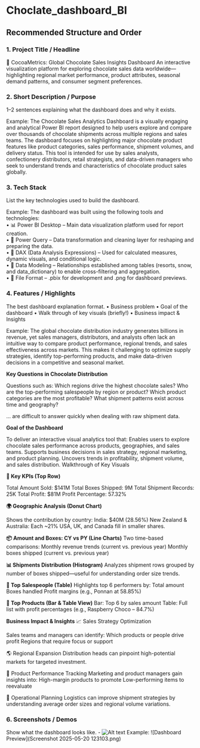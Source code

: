 # Choclate_dashboard_BI
## Recommended Structure and Order
### 1.	Project Title / Headline
🍫 CocoaMetrics: Global Chocolate Sales Insights Dashboard
An interactive visualization platform for exploring chocolate sales data worldwide—highlighting regional market performance, product attributes, seasonal demand patterns, and consumer segment preferences.

### 2.	Short Description / Purpose
1–2 sentences explaining what the dashboard does and why it exists.

Example: 
The Chocolate Sales Analytics Dashboard is a visually engaging and analytical Power BI report designed to help users explore and compare over thousands of chocolate shipments across multiple regions and sales teams. The dashboard focuses on highlighting major chocolate product features like product categories, sales performance, shipment volumes, and delivery status. This tool is intended for use by sales analysts, confectionery distributors, retail strategists, and data-driven managers who seek to understand trends and characteristics of chocolate product sales globally.

### 3.	Tech Stack
List the key technologies used to build the dashboard.

Example:
The dashboard was built using the following tools and technologies:<br>
•	📊 Power BI Desktop – Main data visualization platform used for report creation.<br>
•	📂 Power Query – Data transformation and cleaning layer for reshaping and preparing the data.<br>
•	🧠 DAX (Data Analysis Expressions) – Used for calculated measures, dynamic visuals, and conditional logic.<br>
•	📝 Data Modeling – Relationships established among tables (resorts, snow, and data_dictionary) to enable cross-filtering and aggregation.<br>
•	📁 File Format – .pbix for development and .png for dashboard previews.


### 4.	Features / Highlights
The best dashboard explanation format. 
•	Business problem
•	Goal of the dashboard
•	Walk through of key visuals (briefly!)
•	Business impact & Insights

Example:
The global chocolate distribution industry generates billions in revenue, yet sales managers, distributors, and analysts often lack an intuitive way to compare product performance, regional trends, and sales effectiveness across markets. This makes it challenging to optimize supply strategies, identify top-performing products, and make data-driven decisions in a competitive and seasonal market.


**Key Questions in Chocolate Distribution**

Questions such as:
Which regions drive the highest chocolate sales?
Who are the top-performing salespeople by region or product?
Which product categories are the most profitable?
What shipment patterns exist across time and geography?

… are difficult to answer quickly when dealing with raw shipment data.

**Goal of the Dashboard**

To deliver an interactive visual analytics tool that:
Enables users to explore chocolate sales performance across products, geographies, and sales teams.
Supports business decisions in sales strategy, regional marketing, and product planning.
Uncovers trends in profitability, shipment volume, and sales distribution.
Walkthrough of Key Visuals

**🔑 Key KPIs (Top Row)**

Total Amount Sold: $141M
Total Boxes Shipped: 9M
Total Shipment Records: 25K
Total Profit: $81M
Profit Percentage: 57.32%

**🌍 Geographic Analysis (Donut Chart)**

Shows the contribution by country:
India: $40M (28.56%)
New Zealand & Australia: Each ~21%
USA, UK, and Canada fill in smaller shares.

**📦 Amount and Boxes: CY vs PY (Line Charts)**
Two time-based comparisons:
Monthly revenue trends (current vs. previous year)
Monthly boxes shipped (current vs. previous year)

**📊 Shipments Distribution (Histogram)**
Analyzes shipment rows grouped by number of boxes shipped—useful for understanding order size trends.

**🥇 Top Salespeople (Table)**
Highlights top 6 performers by:
Total amount
Boxes handled
Profit margins (e.g., Ponnan at 58.85%)

**🍫 Top Products (Bar & Table View)**
Bar: Top 6 by sales amount
Table: Full list with profit percentages (e.g., Raspberry Choco – 84.7%)

**Business Impact & Insights**
📈 Sales Strategy Optimization

Sales teams and managers can identify:
Which products or people drive profit
Regions that require focus or support

🌎 Regional Expansion
Distribution heads can pinpoint high-potential markets for targeted investment.

🎯 Product Performance Tracking
Marketing and product managers gain insights into:
High-margin products to promote
Low-performing items to reevaluate

🚛 Operational Planning
Logistics can improve shipment strategies by understanding average order sizes and regional volume variations.

### 6.	Screenshots / Demos
Show what the dashboard looks like. - ![Alt text](https://github.com/username/repo/assets/image.png)
Example: ![Dashboard Preview](Screenshot 2025-05-20 123103.png)
